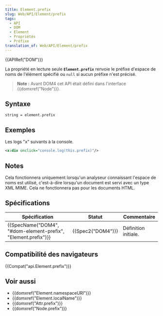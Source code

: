 ```yaml
---
title: Element.prefix
slug: Web/API/Element/prefix
tags:
  - API
  - DOM
  - Element
  - Propriétés
  - Préfixe
translation_of: Web/API/Element/prefix
---
```

{{APIRef("DOM")}}

La propriété en lecture seule **`Element.prefix`** renvoie le préfixe d'espace de noms de l'élément spécifié ou `null` si aucun préfixe n'est précisé.

> **Note :** Avant DOM4 cet API était défini dans l'interface {{domxref("Node")}}.

## Syntaxe

    string = element.prefix

## Exemples

Les logs "x" suivants à la console.

```xml
<x:div onclick="console.log(this.prefix)"/>
```

## Notes

Cela fonctionnera uniquement lorsqu'un analyseur connaissant l'espace de noms est utilisé, c'est-à-dire lorsqu'un document est servi avec un type XML MIME. Cela ne fonctionnera pas pour les documents HTML.

## Spécifications

| Spécification                                                                    | Statut                   | Commentaire          |
| -------------------------------------------------------------------------------- | ------------------------ | -------------------- |
| {{SpecName("DOM4", "#dom-element-prefix", "Element.prefix")}} | {{Spec2("DOM4")}} | Définition initiale. |

## Compatibilité des navigateurs

{{Compat("api.Element.prefix")}}

## Voir aussi

- {{domxref("Element.namespaceURI")}}
- {{domxref("Element.localName")}}
- {{domxref("Attr.prefix")}}
- {{domxref("Node.prefix")}}
